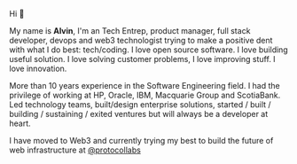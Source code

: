 Hi 👋

My name is **Alvin**, I'm an Tech Entrep, product manager, full stack developer, devops and web3 technologist trying to make a positive dent with what I do best: tech/coding. I love open source software. I love building useful solution. I love solving customer problems, I love improving stuff. I love innovation.

More than 10 years experience in the Software Engineering field. I had the privilege of working at HP, Oracle, IBM, Macquarie Group and ScotiaBank. Led technology teams, built/design enterprise solutions, started / built / building / sustaining / exited ventures but will always be a developer at heart.

I have moved to Web3 and currently trying my best to build the future of web infrastructure at [@protocollabs](https://protocol.ai/)
